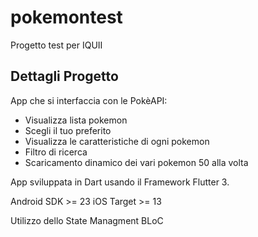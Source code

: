 # pokemontest

Progetto test per IQUII

## Dettagli Progetto

App che si interfaccia con le PokèAPI:
 - Visualizza lista pokemon
 - Scegli il tuo preferito
 - Visualizza le caratteristiche di ogni pokemon
 - Filtro di ricerca 
 - Scaricamento dinamico dei vari pokemon 50 alla volta

App sviluppata in Dart usando il Framework Flutter 3.

Android SDK >= 23
iOS Target >= 13

Utilizzo dello State Managment BLoC